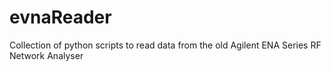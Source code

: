 # evnaReader

Collection of python scripts to read data from the old Agilent ENA Series RF Network Analyser
